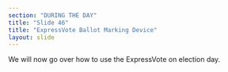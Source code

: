 ```yaml
---
section: "DURING THE DAY"
title: "Slide 46"
title: "ExpressVote Ballot Marking Device"
layout: slide
---
```


We will now go over how to use the ExpressVote on election day.

